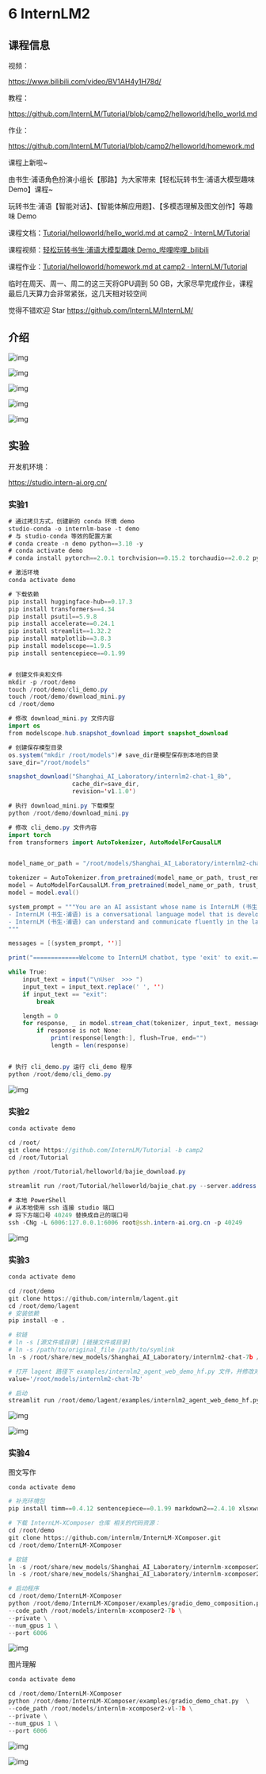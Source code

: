 # 6 InternLM2

## 课程信息

视频：

https://www.bilibili.com/video/BV1AH4y1H78d/

教程：

https://github.com/InternLM/Tutorial/blob/camp2/helloworld/hello_world.md

作业：

https://github.com/InternLM/Tutorial/blob/camp2/helloworld/homework.md



课程上新啦~ 

由书生·浦语角色扮演小组长【那路】为大家带来【轻松玩转书生·浦语大模型趣味 Demo】课程~ 

玩转书生·浦语【智能对话】、【智能体解应用题】、【多模态理解及图文创作】等趣味 Demo 

课程文档：[Tutorial/helloworld/hello_world.md at camp2 · InternLM/Tutorial](https://github.com/InternLM/Tutorial/blob/camp2/helloworld/hello_world.md)

课程视频：[轻松玩转书生·浦语大模型趣味 Demo_哔哩哔哩_bilibili](https://www.bilibili.com/video/BV1AH4y1H78d/)

课程作业：[Tutorial/helloworld/homework.md at camp2 · InternLM/Tutorial](https://github.com/InternLM/Tutorial/blob/camp2/helloworld/homework.md) 

临时在周天、周一、周二的这三天将GPU调到 50 GB，大家尽早完成作业，课程最后几天算力会非常紧张，这几天相对较空间

觉得不错欢迎 Star <https://github.com/InternLM/InternLM/>



## 介绍



![img](training2.assets/image-1711894909389.png)



![img](https://rxcpbi3cuh7.feishu.cn/space/api/box/stream/download/asynccode/?code=NGNhOTE3OTJmYjkzMTVjZjIzMTgyMDI1MjNhYTU2N2JfRkh3Uzdsd0RldE9rYWNFZ09aYXBiWVNmUndPVHl3VUFfVG9rZW46Uks0bmJBUnBCb1RaeWV4VUE1V2NEeVhMbkZoXzE3MTE4OTQ5MDg6MTcxMTg5ODUwOF9WNA)



![img](training2.assets/image-1711894909384.png)



![img](training2.assets/image.png)



![img](https://rxcpbi3cuh7.feishu.cn/space/api/box/stream/download/asynccode/?code=N2YxY2UyZDc2YzkwMzczY2JhOTk0YWQ4NTk2NzM5NTNfUmJjTG1aZEdISTNZRmxHeVVGR3BOZjZXWGVLc2xRQzdfVG9rZW46U1p1aGJPbXRWbzZ1SUt4Tjk0cGNidHhDbnJoXzE3MTE4OTQ5MDg6MTcxMTg5ODUwOF9WNA)



## 实验



开发机环境：

https://studio.intern-ai.org.cn/



### 实验1



```Java
# 通过拷贝方式，创建新的 conda 环境 demo
studio-conda -o internlm-base -t demo
# 与 studio-conda 等效的配置方案
# conda create -n demo python==3.10 -y
# conda activate demo
# conda install pytorch==2.0.1 torchvision==0.15.2 torchaudio==2.0.2 pytorch-cuda=11.7 -c pytorch -c nvidia

# 激活环境
conda activate demo

# 下载依赖
pip install huggingface-hub==0.17.3
pip install transformers==4.34 
pip install psutil==5.9.8
pip install accelerate==0.24.1
pip install streamlit==1.32.2 
pip install matplotlib==3.8.3 
pip install modelscope==1.9.5
pip install sentencepiece==0.1.99


# 创建文件夹和文件
mkdir -p /root/demo
touch /root/demo/cli_demo.py
touch /root/demo/download_mini.py
cd /root/demo

# 修改 download_mini.py 文件内容
import os
from modelscope.hub.snapshot_download import snapshot_download

# 创建保存模型目录
os.system("mkdir /root/models")# save_dir是模型保存到本地的目录
save_dir="/root/models"

snapshot_download("Shanghai_AI_Laboratory/internlm2-chat-1_8b", 
                  cache_dir=save_dir, 
                  revision='v1.1.0')

# 执行 download_mini.py 下载模型
python /root/demo/download_mini.py

# 修改 cli_demo.py 文件内容
import torch
from transformers import AutoTokenizer, AutoModelForCausalLM


model_name_or_path = "/root/models/Shanghai_AI_Laboratory/internlm2-chat-1_8b"

tokenizer = AutoTokenizer.from_pretrained(model_name_or_path, trust_remote_code=True, device_map='cuda:0')
model = AutoModelForCausalLM.from_pretrained(model_name_or_path, trust_remote_code=True, torch_dtype=torch.bfloat16, device_map='cuda:0')
model = model.eval()

system_prompt = """You are an AI assistant whose name is InternLM (书生·浦语).
- InternLM (书生·浦语) is a conversational language model that is developed by Shanghai AI Laboratory (上海人工智能实验室). It is designed to be helpful, honest, and harmless.
- InternLM (书生·浦语) can understand and communicate fluently in the language chosen by the user such as English and 中文.
"""

messages = [(system_prompt, '')]

print("=============Welcome to InternLM chatbot, type 'exit' to exit.=============")

while True:
    input_text = input("\nUser  >>> ")
    input_text = input_text.replace(' ', '')
    if input_text == "exit":
        break

    length = 0
    for response, _ in model.stream_chat(tokenizer, input_text, messages):
        if response is not None:
            print(response[length:], flush=True, end="")
            length = len(response)


# 执行 cli_demo.py 运行 cli_demo 程序
python /root/demo/cli_demo.py
```



![img](training2.assets/image-1711894909439.png)



### 实验2



```Java
conda activate demo

cd /root/
git clone https://github.com/InternLM/Tutorial -b camp2
cd /root/Tutorial

python /root/Tutorial/helloworld/bajie_download.py

streamlit run /root/Tutorial/helloworld/bajie_chat.py --server.address 127.0.0.1 --server.port 6006

# 本地 PowerShell 
# 从本地使用 ssh 连接 studio 端口
# 将下方端口号 40249 替换成自己的端口号
ssh -CNg -L 6006:127.0.0.1:6006 root@ssh.intern-ai.org.cn -p 40249 
```



![img](https://rxcpbi3cuh7.feishu.cn/space/api/box/stream/download/asynccode/?code=ODYzMzZkMjgyM2ZlODRhOGUzMjdjOWZiYWI4YWM1ZTRfYTI2Q3pKV2FJYmlvOVNFclFGMmlES1ZncnJnam1FWllfVG9rZW46UGN6NGJwa0xtbzlWMG14bGJGU2NyamREbm1kXzE3MTE4OTQ5MDg6MTcxMTg5ODUwOF9WNA)



### 实验3



```Python
conda activate demo

cd /root/demo
git clone https://github.com/internlm/lagent.git
cd /root/demo/lagent
# 安装依赖
pip install -e . 

# 软链
# ln -s [源文件或目录] [链接文件或目录]
# ln -s /path/to/original_file /path/to/symlink
ln -s /root/share/new_models/Shanghai_AI_Laboratory/internlm2-chat-7b /root/models/internlm2-chat-7b

# 打开 lagent 路径下 examples/internlm2_agent_web_demo_hf.py 文件，并修改对应位置 (71行左右) 代码：
value='/root/models/internlm2-chat-7b'

# 启动
streamlit run /root/demo/lagent/examples/internlm2_agent_web_demo_hf.py --server.address 127.0.0.1 --server.port 6006
```



![img](training2.assets/image-1711894909385.png)



![img](training2.assets/image-1711894909499.png)



### 实验4



图文写作

```Python
conda activate demo

# 补充环境包
pip install timm==0.4.12 sentencepiece==0.1.99 markdown2==2.4.10 xlsxwriter==3.1.2 gradio==4.13.0 modelscope==1.9.5

# 下载 InternLM-XComposer 仓库 相关的代码资源：
cd /root/demo
git clone https://github.com/internlm/InternLM-XComposer.git
cd /root/demo/InternLM-XComposer

# 软链
ln -s /root/share/new_models/Shanghai_AI_Laboratory/internlm-xcomposer2-7b /root/models/internlm-xcomposer2-7b
ln -s /root/share/new_models/Shanghai_AI_Laboratory/internlm-xcomposer2-vl-7b /root/models/internlm-xcomposer2-vl-7b

# 启动程序
cd /root/demo/InternLM-XComposer
python /root/demo/InternLM-XComposer/examples/gradio_demo_composition.py  \
--code_path /root/models/internlm-xcomposer2-7b \
--private \
--num_gpus 1 \
--port 6006
```



![img](training2.assets/image-1711895139285.png)





图片理解

```Python
conda activate demo

cd /root/demo/InternLM-XComposer
python /root/demo/InternLM-XComposer/examples/gradio_demo_chat.py  \
--code_path /root/models/internlm-xcomposer2-vl-7b \
--private \
--num_gpus 1 \
--port 6006
```



![img](training2.assets/OIP-C.jpg)



![img](training2.assets/image-1711894909491.png)







